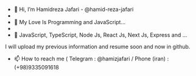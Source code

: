 - 👋 Hi, I’m Hamidreza Jafari - @hamid-reza-jafari
- 
- 👀 My Love Is Programming and JavaScript...
- 
- 🌱 JavaScript, TypeScript, Node Js, React Js, Next Js, Express and ...

I will upload my previous information and resume soon and now in github.

- 📫 How to reach me ( Telegram : @hamizjafari / Phone (iran) : (+98)9335091618 

<!---
hamid-reza-jafari/hamid-reza-jafari is a ✨ special ✨ repository because its `README.md` (this file) appears on your GitHub profile.
You can click the Preview link to take a look at your changes.
--->
